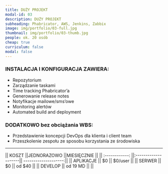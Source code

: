 ```yaml
---
title: DUŻY PROJEKT 
modal-id: 03
description: DUŻY PROJEKT 
subheading: Phabricator, AWS, Jenkins, Zabbix
image: img/portfolio/03-full.jpg
thumbnail: img/portfolio/03-thumb.jpg
people: ok. 20 osób
cheap: true
curriculum: false
modal: false
---
```

### INSTALACJA I KONFIGURACJA ZAWIERA:


* Repozytorium 
* Zarządzanie taskami
* Time tracking Phabricator’a
* Generowanie release notes
* Notyfikacje mailowe/sms’owe
* Monitoring alertów
* Automated build and deployment


### DODATKOWO bez obciążania WBS: 

- Przedstawienie koncepcji DevOps dla klienta i client team
- Przeszkolenie zespołu ze sposobu korzystania ze środowiska

-------------------------------------------------------------------

|| KOSZT         ||JEDNORAZOWO           ||MIESIĘCZNIE           ||
|| :------------: ||:--------------------|| --------------------:||
|| APLIKACJE     ||     $0               || $0/user          ||
|| SERWER        || 	  $0             || od $40               ||
|| DEVELOP       ||   od 19 MD           ||                      ||


